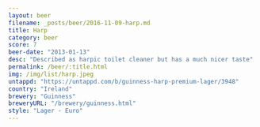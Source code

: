 ```yaml
---
layout: beer
filename: _posts/beer/2016-11-09-harp.md
title: Harp
category: beer
score: 7
beer-date: "2013-01-13"
desc: "Described as harpic toilet cleaner but has a much nicer taste"
permalink: /beer/:title.html
img: /img/list/harp.jpeg
untappd: "https://untappd.com/b/guinness-harp-premium-lager/3948"
country: "Ireland"
brewery: "Guinness"
breweryURL: "/brewery/guinness.html"
style: "Lager - Euro"
---
```

